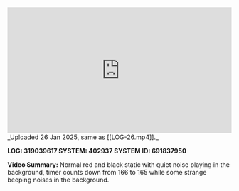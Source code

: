 
<iframe 
  src="https://drive.google.com/file/d/1-ezorLBhPWTxZov8GJjDZ-67lyzvMnkH/preview" 
  style="width:100%; aspect-ratio:16/9; border:0;"
  allowfullscreen>
</iframe>
_Uploaded 26 Jan 2025, same as [[LOG-26.mp4]]._

**LOG: 319039617
SYSTEM: 402937
SYSTEM ID: 691837950**

**Video Summary:** Normal red and black static with quiet noise playing in the background, timer counts down from 166 to 165 while some strange beeping noises in the background.